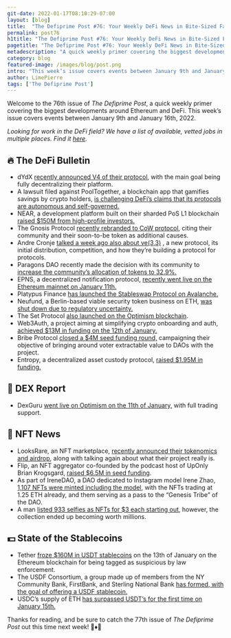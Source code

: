 ```yaml
---
git-date: 2022-01-17T08:10:29-07:00
layout: [blog]
title:  "The Defiprime Post #76: Your Weekly DeFi News in Bite-Sized Fashion"
permalink: post76
h1title: "The Defiprime Post #76: Your Weekly DeFi News in Bite-Sized Fashion"
pagetitle: "The Defiprime Post #76: Your Weekly DeFi News in Bite-Sized Fashion"
metadescription: "A quick weekly primer covering the biggest developments around Ethereum and DeFi. This week’s issue covers events between January 9th and January 16th, 2022"
category: blog
featured-image: /images/blog/post.png
intro: "This week’s issue covers events between January 9th and January 16th, 2022"
author: LimePierre
tags: ['The Defiprime Post']
---
```


Welcome to the 76th issue of _The Defiprime Post_, a quick weekly primer covering the biggest developments around Ethereum and DeFi. This week’s issue covers events between January 9th and January 16th, 2022.

_Looking for work in the DeFi field? We have a list of available, vetted jobs in multiple places. Find it [here](https://defiprime.pallet.xyz/jobs)._


## 🔥 The DeFi Bulletin

* dYdX [recently announced V4 of their protocol](https://dydx.exchange/blog/v4-full-decentralization?s=09), with the main goal being fully decentralizing their platform. 
* A lawsuit filed against PoolTogether, a blockchain app that gamifies savings by crypto holders, [is challenging DeFi’s claims that its protocols are autonomous and self-governed. ](https://www.wsj.com/articles/crypto-savings-lawsuit-puts-principles-of-defi-to-the-test-11642069806?mod=hp_minor_pos10)
* NEAR, a development platform built on their sharded PoS L1 blockchain [raised $150M from high-profile investors.](https://www.coindesk.com/business/2022/01/13/near-raises-150m-from-major-crypto-investment-firms/) 
* The Gnosis Protocol [recently rebranded to CoW protocol](https://cow-protocol.medium.com/gnosis-protocol-turns-cow-protocol-481c9fa90bb2), citing their community and their soon-to-be token as additional causes. 
* Andre Cronje [talked a week ago also about ve(3,3)](https://andrecronje.medium.com/ve-3-3-curves-initial-distribution-competition-building-a-protocol-for-protocols-79a1ff1cf1a1) , a new protocol, its initial distribution, competition, and how they’re building a protocol for protocols. 
* Paragons DAO recently made the decision with its community to [increase the community’s allocation of tokens to 32.9%. ](https://medium.com/@ParagonsDAO/were-increasing-the-community-allocation-of-tokens-to-32-9-4ad382c429ed)
* EPNS, a decentralized notification protocol, [recently went live on the Ethereum mainnet on January 11th.](https://medium.com/ethereum-push-notification-service/the-epns-mainnet-is-here-470faec0c01)  
* Platypus Finance [has launched the Stableswap Protocol on Avalanche. ](https://medium.com/avalancheavax/platypus-finance-launches-stableswap-protocol-on-avalanche-e781ee08314f)
* Neufund, a Berlin-based viable security token business on ETH, [was shut down due to regulatory uncertainty. ](https://www.coindesk.com/layer2/2022/01/10/why-were-shutting-our-successful-fundraising-platform/)
* The Set Protocol [also launched on the Optimism blockchain](https://medium.com/set-protocol/set-protocol-live-on-optimism-enabling-structured-products-on-layer-2-78361a0c86a1). 
* Web3Auth, a project aiming at simplifying crypto onboarding and auth, [achieved $13M in funding on the 12th of January. ](https://techcrunch.com/2022/01/12/web3auth-secures-13m-to-drive-mass-adoption-of-web3-apps-and-wallets-through-non-custodial-authentication-infrastructure/)
* Bribe Protocol [closed a $4M seed funding round,](https://medium.com/bribe-protocol/bribe-closes-4m-seed-round-to-bring-voter-extractable-value-vev-to-daos-6c97e937c378?s=09) campaigning their objective of bringing around voter extractable value to DAOs with the project. 
* Entropy, a decentralized asset custody protocol, [raised $1.95M in funding.](https://medium.com/@entropydotxyz/entropy-raises-1-95m-to-build-trustless-decentralized-asset-custody-8e7a14f3a3be) 


## 💱 DEX Report

* DexGuru [went live on Optimism on the 11th of January,](https://twitter.com/dexguru/status/1480940344866795520) with full trading support. 


## 💎 NFT News

* LooksRare, an NFT marketplace, [recently announced their tokenomics and airdrop](https://docs.looksrare.org/blog/launch-post), along with talking again about what their project really is. 
* Flip, an NFT aggregator co-founded by the podcast host of UpOnly Brian Krogsgard, [raised $6.5M in seed funding](https://www.theblockcrypto.com/post/129748/nft-aggregator-flip-raises-6-5-million-in-seed-funding?s=09). 
* As part of IreneDAO, a DAO dedicated to Instagram model Irene Zhao, [1,107 NFTs were minted including the model](https://cryptobriefing.com/instagram-model-launched-dao-web3-social-media/), with the NFTs trading at 1.25 ETH already, and them serving as a pass to the “Genesis Tribe” of the DAO.
* A man [listed 933 selfies as NFTs for $3 each starting out](https://www.theblockcrypto.com/linked/130057/man-sells-933-selfies-as-nfts-for-3-each-and-the-collections-now-worth-millions), however, the collection ended up becoming worth millions. 


## 💵 State of the Stablecoins

* Tether [froze $160M in USDT stablecoins](https://www.coindesk.com/markets/2022/01/13/tether-freezes-160m-of-usdt-stablecoin-on-ethereum-blockchain/) on the 13th of January on the Ethereum blockchain for being tagged as suspicious by law enforcement.  
* The USDF Consortium, a group made up of members from the NY Community Bank, FirstBank, and Sterling National Bank [has formed, with the goal of offering a USDF stablecoin.](https://www.coindesk.com/business/2022/01/12/us-banks-form-group-to-offer-usdf-stablecoin/)
* USDC’s supply of ETH [has surpassed USDT’s for the first time on January 15th.](https://www.theblockcrypto.com/post/130342/usdc-supply-on-ethereum-surpasses-usdt-first-time) 

Thanks for reading, and be sure to catch the 77th issue of _The Defiprime Post_ out this time next week! 👋♦️👋